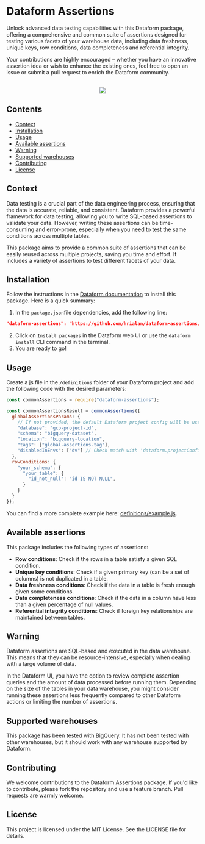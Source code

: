 # Dataform Assertions

Unlock advanced data testing capabilities with this Dataform package, offering a comprehensive and common suite of assertions designed for testing various facets of your warehouse data, including data freshness, unique keys, row conditions, data completeness and referential integrity.

Your contributions are highly encouraged – whether you have an innovative assertion idea or wish to enhance the existing ones, feel free to open an issue or submit a pull request to enrich the Dataform community.

<p align="center">
</br>
<img src="https://github.com/hrialan/dataform-assertions/actions/workflows/publish-package.yaml/badge.svg">
</p>

## Contents

- [Context](#context)
- [Installation](#installation)
- [Usage](#usage)
- [Available assertions](#available-assertions)
- [Warning](#warning)
- [Supported warehouses](#supported-warehouses)
- [Contributing](#contributing)
- [License](#license)

## Context

Data testing is a crucial part of the data engineering process, ensuring that the data is accurate, reliable, and consistent. Dataform provides a powerful framework for data testing, allowing you to write SQL-based assertions to validate your data. However, writing these assertions can be time-consuming and error-prone, especially when you need to test the same conditions across multiple tables.

This package aims to provide a common suite of assertions that can be easily reused across multiple projects, saving you time and effort. It includes a variety of assertions to test different facets of your data.

## Installation

Follow the instructions in the [Dataform documentation](https://cloud.google.com/dataform/docs/install-package) to install this package. Here is a quick summary:

1. In the `package.json`file dependencies, add the following line:
```json
"dataform-assertions": "https://github.com/hrialan/dataform-assertions/archive/refs/tags/[RELEASE_VERSION].tar.gz"
```
2. Click on `Install packages` in the Dataform web UI or use the `dataform install` CLI command in the terminal.
3. You are ready to go!

## Usage

Create a js file in the `/definitions` folder of your Dataform project and add the following code with the desired parameters:

```javascript
const commonAssertions = require("dataform-assertions");

const commonAssertionsResult = commonAssertions({
  globalAssertionsParams: {
    // If not provided, the default Dataform project config will be used
    "database": "gcp-project-id",
    "schema": "bigquery-dataset",
    "location": "bigquery-location",
    "tags": ["global-assertions-tag"],
    "disabledInEnvs": ["dv"] // Check match with 'dataform.projectConfig.vars.env' value
  },
  rowConditions: {
    "your_schema": {
      "your_table": {
        "id_not_null": "id IS NOT NULL",
      }
    }
  }
});
```

You can find a more complete example here: [definitions/example.js](./definitions/example.js).


## Available assertions

This package includes the following types of assertions:

- **Row conditions**: Check if the rows in a table satisfy a given SQL condition.
- **Unique key conditions**: Check if a given primary key (can be a set of columns) is not duplicated in a table.
- **Data freshness conditions**: Check if the data in a table is fresh enough given some conditions.
- **Data completeness conditions**: Check if the data in a column have less than a given percentage of null values.
- **Referential integrity conditions**: Check if foreign key relationships are maintained between tables.

## Warning

Dataform assertions are SQL-based and executed in the data warehouse. This means that they can be resource-intensive, especially when dealing with a large volume of data.

In the Dataform UI, you have the option to review complete assertion queries and the amount of data processed before running them. Depending on the size of the tables in your data warehouse, you might consider running these assertions less frequently compared to other Dataform actions or limiting the number of assertions.

## Supported warehouses

This package has been tested with BigQuery. It has not been tested with other warehouses, but it should work with any warehouse supported by Dataform.

## Contributing

We welcome contributions to the Dataform Assertions package. If you'd like to contribute, please fork the repository and use a feature branch. Pull requests are warmly welcome.

## License

This project is licensed under the MIT License. See the LICENSE file for details.
